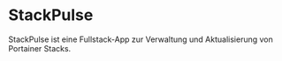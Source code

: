 # StackPulse

StackPulse ist eine Fullstack-App zur Verwaltung und Aktualisierung von Portainer Stacks.
